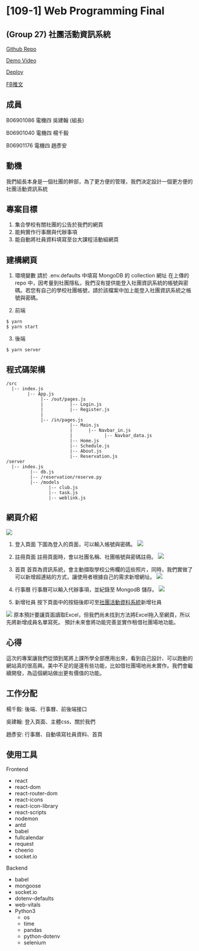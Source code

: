 # [109-1] Web Programming Final 
## (Group 27) 社團活動資訊系統
[Github Repo](https://github.com/doctry/Web_final)

[Demo Video](https://www.youtube.com/watch?fbclid=IwAR1Xb1IHPFpzM7Bwbd5vmROpfncHv75nVG-97sIV3Z66UHg3MW9Wf8vkSOw&v=LqP9xzNau4Q&feature=youtu.be)

[Deploy](https://doctry.github.io/Web_final/?fbclid=IwAR23LOSRCaqGe_JbPxJk_qTi99ExhAFB9dA7zZXZj-vjDcTxXiePlf1GDug#/)

[FB推文](https://www.facebook.com/groups/NTURicWebProg/permalink/1316844678663449/)

## 成員
B06901086 電機四 吳建翰 (組長)

B06901040 電機四 楊千毅

B06901176 電機四 趙彥安

## 動機
我們組長本身是一個社團的幹部，為了更方便的管理，我們決定設計一個更方便的社團活動資訊系統

## 專案目標
1. 集合學校有關社團的公告於我們的網頁
2. 能夠實作行事曆與代辦事項
3. 能自動將社員資料填寫至台大課程活動組網頁

## 建構網頁
1. 環境變數
請於 .env.defaults 中填寫 MongoDB 的 collection 網址
在上傳的 repo 中，因考量到社團隱私，我們沒有提供能登入社團資訊系統的帳號與密碼。若您有自己的學校社團帳號，請於該檔案中加上能登入社團資訊系統之帳號與密碼。

2. 前端
```
$ yarn
$ yarn start
```

3. 後端
```
$ yarn server
```

## 程式碼架構
```
/src
  |-- index.js
        |-- App.js
             |-- /out/pages.js
             |          |-- Login.js
             |          |-- Register.js 
             |
             |-- /in/pages.js
                        |-- Main.js
                        |      |-- Navbar_in.js
                        |            |-- Navbar_data.js
                        |-- Home.js
                        |-- Schedule.js
                        |-- About.js
                        |-- Reservation.js
/server 
  |-- index.js
         |-- db.js
         |-- /reservation/reserve.py
         |-- /models
                |-- club.js
                |-- task.js
                |-- weblink.js
```

## 網頁介紹
![](https://i.imgur.com/rqURb5q.png)

1. 登入頁面
下圖為登入的頁面，可以輸入帳號與密碼。
![](https://i.imgur.com/5YTHrJt.png)


2. 註冊頁面
註冊頁面時，會以社團名稱、社團帳號與密碼註冊。
![](https://i.imgur.com/XJl5RKY.png)

3. 首頁
首頁為資訊系統，會主動擷取學校公佈欄的這些照片，同時，我們實做了可以新增超連結的方式，讓使用者根據自己的需求新增網址。
![](https://i.imgur.com/07rXzLR.png)

4. 行事曆
行事曆可以輸入代辦事項，並紀錄至 MongodB 儲存。
![](https://i.imgur.com/smRSdgw.png)

5. 新增社員
按下頁面中的按鈕後即可至[社團活動資料系統](http://host.cc.ntu.edu.tw/activities/?fbclid=IwAR2BizrqHQ-iSo4N5W59mhtaZS6cUPvltQ5EtkUA_VLpT8kNZNwtlaYdDEA)新增社員

![](https://i.imgur.com/Jl1wiBD.png)
原本預計要讓頁面讀取Excel，但我們尚未找到方法將Excel拖入至網頁，所以先將新增成員名單寫死。
預計未來會將功能完善並實作租借社團場地功能。

## 心得
這次的專案讓我們從頭到尾將上課所學全部應用出來，看到自己設計、可以跑動的網站真的很高興。美中不足的是還有些功能，比如借社團場地尚未實作。我們會繼續開發，為這個網站做出更有價值的功能。

## 工作分配
楊千毅: 後端、行事曆、前後端接口

吳建翰: 登入頁面、主體css、關於我們

趙彥安: 行事曆、自動填寫社員資料、首頁

## 使用工具
Frontend
* react
* react-dom
* react-router-dom
* react-icons
* react-icon-library
* react-scripts
* nodemon
* antd
* babel
* fullcalendar
* request
* cheerio
* socket.io

Backend
* babel
* mongoose
* socket.io
* dotenv-defaults
* web-vitals
* Python3
    * os 
    * time
    * pandas
    * python-dotenv
    * selenium



